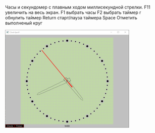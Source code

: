 Часы и секундомер с плавным ходом миллисекундной стрелки. 
F11 увеличить на весь экран.
F1 выбрать часы
F2 выбрать таймер
r обнулить таймер
Return старт/пауза таймера
Space Отметить выполненый круг

<img alt="demo screenshot" src="assets/clock.png" width="400"/>
